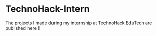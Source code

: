 # TechnoHack-Intern
The projects I made during my internship at TechnoHack EduTech are published here !!
